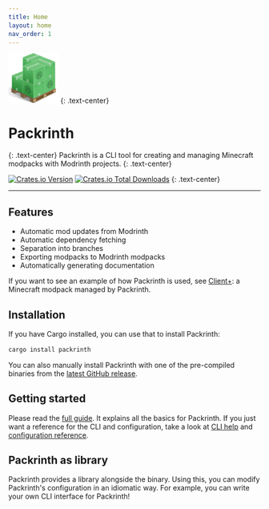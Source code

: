 ```yaml
---
title: Home
layout: home
nav_order: 1
---
```


<img src="logo.png" alt="logo" width=100 height=100 />
{: .text-center}

# Packrinth
{: .text-center}
Packrinth is a CLI tool for creating and managing Minecraft modpacks with Modrinth projects.
{: .text-center}

[![Crates.io Version](https://img.shields.io/crates/v/packrinth?style=for-the-badge)](https://crates.io/crates/packrinth)
[![Crates.io Total Downloads](https://img.shields.io/crates/d/packrinth?style=for-the-badge)](https://crates.io/crates/packrinth)
{: .text-center}

---

## Features
- Automatic mod updates from Modrinth
- Automatic dependency fetching
- Separation into branches
- Exporting modpacks to Modrinth modpacks
- Automatically generating documentation

If you want to see an example of how Packrinth is used, see [Client+](https://github.com/Thijzert123/client-plus):
a Minecraft modpack managed by Packrinth.

## Installation
If you have Cargo installed, you can use that to install Packrinth:
```bash
cargo install packrinth
```

You can also manually install Packrinth with one of the pre-compiled binaries from the [latest GitHub release](https://github.com/Thijzert123/packrinth/releases/latest).

## Getting started
Please read the [full guide](full-guide.html). It explains all the basics for Packrinth.
If you just want a reference for the CLI and configuration, take a look at [CLI help](cli-help.html) and
[configuration reference](configuration-reference.html).

## Packrinth as library
Packrinth provides a library alongside the binary. Using this, you can modify Packrinth's configuration
in an idiomatic way. For example, you can write your own CLI interface for Packrinth!
